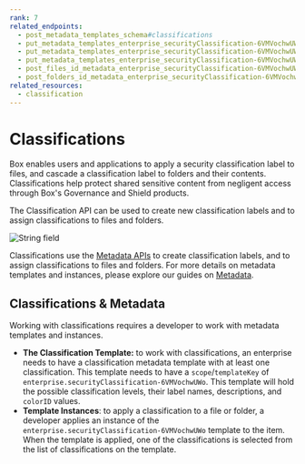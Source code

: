 ```yaml
---
rank: 7
related_endpoints:
  - post_metadata_templates_schema#classifications
  - put_metadata_templates_enterprise_securityClassification-6VMVochwUWo_schema#add
  - put_metadata_templates_enterprise_securityClassification-6VMVochwUWo_schema#update
  - put_metadata_templates_enterprise_securityClassification-6VMVochwUWo_schema#delete
  - post_files_id_metadata_enterprise_securityClassification-6VMVochwUWo
  - post_folders_id_metadata_enterprise_securityClassification-6VMVochwUWo
related_resources:
  - classification
---
```


# Classifications

Box enables users and applications to apply a security classification label
to files, and cascade a classification label to folders and their contents.
Classifications help protect shared sensitive content from negligent access
through Box's Governance and Shield products.

The Classification API can be used to create new classification labels
and to assign classifications to files and folders.

<ImageFrame border center>

  ![String field](./classification-example.png)

</ImageFrame>

Classifications use the [Metadata APIs](g://metadata) to create classification
labels, and to assign classifications to files and folders. For more details on
metadata templates and instances, please explore our guides
on [Metadata](g://metadata).

## Classifications & Metadata

Working with classifications requires a developer to work with metadata
templates and instances.

* **The Classification Template:**  to work with classifications, an enterprise needs to have a classification metadata template with at least one classification. This template needs to have a `scope`/`templateKey` of `enterprise.securityClassification-6VMVochwUWo`. This template will hold the possible classification levels, their label names, descriptions, and `colorID` values.
* **Template Instances**: to apply a classification to a file or folder, a developer applies an instance of the `enterprise.securityClassification-6VMVochwUWo` template to the item. When the template is applied, one of the classifications is selected from the list of classifications on the template.
